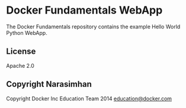 Docker Fundamentals WebApp
==========================

The Docker Fundamentals repository contains the example Hello World Python WebApp. 

## License

Apache 2.0

## Copyright Narasimhan

Copyright Docker Inc Education Team 2014 <education@docker.com>
